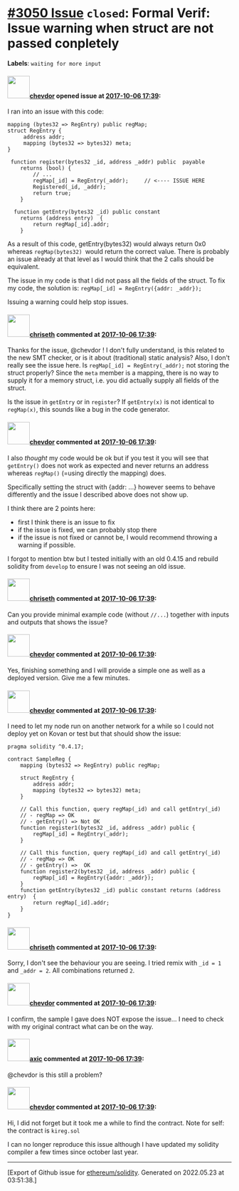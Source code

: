 # [\#3050 Issue](https://github.com/ethereum/solidity/issues/3050) `closed`: Formal Verif: Issue warning when struct are not passed conpletely
**Labels**: `waiting for more input`


#### <img src="https://avatars.githubusercontent.com/u/738724?u=091269e9422b2df3c2718b9ffba9ca4c96d8836d&v=4" width="50">[chevdor](https://github.com/chevdor) opened issue at [2017-10-06 17:39](https://github.com/ethereum/solidity/issues/3050):

I ran into an issue with this code:
```
mapping (bytes32 => RegEntry) public regMap;
struct RegEntry {
     address addr;
     mapping (bytes32 => bytes32) meta;
}
  
 function register(bytes32 _id, address _addr) public  payable 
	returns (bool) {
		// ...
		regMap[_id] = RegEntry(_addr);     // <---- ISSUE HERE
		Registered(_id, _addr);
		return true;
	}
  
  function getEntry(bytes32 _id) public constant 
	returns (address entry)  {
		return regMap[_id].addr;
	}
```

As a result of this code, getEntry(bytes32) would always return 0x0 whereas `regMap(bytes32) `would return the correct value. There is probably an issue already at that level as I would think that the 2 calls should be equivalent.

The issue in my code is that I did not pass all the fields of the struct.
To fix my code, the solution is:
`regMap[_id] = RegEntry({addr: _addr});`

Issuing a warning could help stop issues.

#### <img src="https://avatars.githubusercontent.com/u/9073706?v=4" width="50">[chriseth](https://github.com/chriseth) commented at [2017-10-06 17:39](https://github.com/ethereum/solidity/issues/3050#issuecomment-334824721):

Thanks for the issue, @chevdor !
I don't fully understand, is this related to the new SMT checker, or is it about (traditional) static analysis?
Also, I don't really see the issue here. Is `regMap[_id] = RegEntry(_addr);` not storing the struct properly? Since the `meta` member is a mapping, there is no way to supply it for a memory struct, i.e. you did actually supply all fields of the struct.

Is the issue in `getEntry` or in `register`? If `getEntry(x)` is not identical to `regMap(x)`, this sounds like a bug in the code generator.

#### <img src="https://avatars.githubusercontent.com/u/738724?u=091269e9422b2df3c2718b9ffba9ca4c96d8836d&v=4" width="50">[chevdor](https://github.com/chevdor) commented at [2017-10-06 17:39](https://github.com/ethereum/solidity/issues/3050#issuecomment-334826364):

I also *thought* my code would be ok but if you test it you will see that `getEntry()` does not work as expected and never returns an address whereas `regMap()` (=using directly the mapping) does.

Specifically setting the struct with {addr: ...} however seems to behave differently and the issue I described above does not show up.

I think there are 2 points here:
- first I think there is an issue to fix
- if the issue is fixed, we can probably stop there
- if the issue is not fixed or cannot be, I would recommend throwing a warning if possible.

I forgot to mention btw but I tested initially with an old 0.4.15 and rebuild solidity from `develop` to ensure I was not seeing an old issue.

#### <img src="https://avatars.githubusercontent.com/u/9073706?v=4" width="50">[chriseth](https://github.com/chriseth) commented at [2017-10-06 17:39](https://github.com/ethereum/solidity/issues/3050#issuecomment-334828063):

Can you provide minimal example code (without `//...`) together with inputs and outputs that shows the issue?

#### <img src="https://avatars.githubusercontent.com/u/738724?u=091269e9422b2df3c2718b9ffba9ca4c96d8836d&v=4" width="50">[chevdor](https://github.com/chevdor) commented at [2017-10-06 17:39](https://github.com/ethereum/solidity/issues/3050#issuecomment-334829055):

Yes, finishing something and I will provide a simple one as well as a deployed version. Give me a few minutes.

#### <img src="https://avatars.githubusercontent.com/u/738724?u=091269e9422b2df3c2718b9ffba9ca4c96d8836d&v=4" width="50">[chevdor](https://github.com/chevdor) commented at [2017-10-06 17:39](https://github.com/ethereum/solidity/issues/3050#issuecomment-334834138):

I need to let my node run on another network for a while so I could not deploy yet on Kovan or test but that should show the issue:
```
pragma solidity ^0.4.17;

contract SampleReg {
	mapping (bytes32 => RegEntry) public regMap;			
	
	struct RegEntry {
		address addr;
		mapping (bytes32 => bytes32) meta;
	}
	
	// Call this function, query regMap(_id) and call getEntry(_id) 
	// - regMap => OK
	// - getEntry() => Not OK 
	function register1(bytes32 _id, address _addr) public {
		regMap[_id] = RegEntry(_addr);
	}

	// Call this function, query regMap(_id) and call getEntry(_id) 
	// - regMap => OK
	// - getEntry() =>  OK 
	function register2(bytes32 _id, address _addr) public {
		regMap[_id] = RegEntry({addr: _addr});
	}
	function getEntry(bytes32 _id) public constant returns (address entry)  {
		return regMap[_id].addr;
	}
}
```

#### <img src="https://avatars.githubusercontent.com/u/9073706?v=4" width="50">[chriseth](https://github.com/chriseth) commented at [2017-10-06 17:39](https://github.com/ethereum/solidity/issues/3050#issuecomment-334893898):

Sorry, I don't see the behaviour you are seeing. I tried remix with `_id = 1` and `_addr = 2`. All combinations returned `2`.

#### <img src="https://avatars.githubusercontent.com/u/738724?u=091269e9422b2df3c2718b9ffba9ca4c96d8836d&v=4" width="50">[chevdor](https://github.com/chevdor) commented at [2017-10-06 17:39](https://github.com/ethereum/solidity/issues/3050#issuecomment-334934632):

I confirm, the sample I gave does NOT expose the issue...
I need to check with my original contract what can be on the way.

#### <img src="https://avatars.githubusercontent.com/u/20340?v=4" width="50">[axic](https://github.com/axic) commented at [2017-10-06 17:39](https://github.com/ethereum/solidity/issues/3050#issuecomment-348655003):

@chevdor is this still a problem?

#### <img src="https://avatars.githubusercontent.com/u/738724?u=091269e9422b2df3c2718b9ffba9ca4c96d8836d&v=4" width="50">[chevdor](https://github.com/chevdor) commented at [2017-10-06 17:39](https://github.com/ethereum/solidity/issues/3050#issuecomment-366721632):

Hi, I did not forget but it took me a while to find the contract.
Note for self: the contract is `kireg.sol`

I can no longer reproduce this issue although I have updated my solidity compiler a few times since october last year.


-------------------------------------------------------------------------------



[Export of Github issue for [ethereum/solidity](https://github.com/ethereum/solidity). Generated on 2022.05.23 at 03:51:38.]
